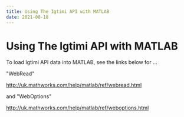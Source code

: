 ```yaml
---
title: Using The Igtimi API with MATLAB
date: 2021-08-18
---
```


# Using The Igtimi API with MATLAB

To load Igtimi API data into MATLAB, see the links below for ...

"WebRead"

http://uk.mathworks.com/help/matlab/ref/webread.html

and "WebOptions"

http://uk.mathworks.com/help/matlab/ref/weboptions.html
